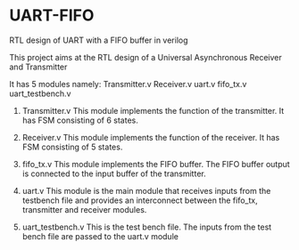 # UART-FIFO

RTL design of UART with a FIFO buffer in verilog

This project aims at the RTL design of a Universal Asynchronous Receiver and Transmitter

It has 5 modules namely:
   Transmitter.v
   Receiver.v
   uart.v
   fifo_tx.v
   uart_testbench.v
   
1. Transmitter.v
     This module implements the function of the transmitter. It has FSM consisting of 6 states.

2. Receiver.v
     This module implements the function of the receiver. It has FSM consisting of 5 states.
        
3. fifo_tx.v
     This module implements the FIFO buffer. 
     The FIFO buffer output is connected to the input buffer of the transmitter.
        
4. uart.v
     This module is the main module that receives inputs from the testbench file and provides an interconnect between the fifo_tx, transmitter and receiver modules.

5. uart_testbench.v
     This is the test bench file. The inputs from the test bench file are passed to the uart.v module
   
